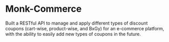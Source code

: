 # Monk-Commerce
Built a RESTful API to manage and apply different types of discount coupons (cart-wise, product-wise, and BxGy) for an e-commerce platform, with the ability to easily add new types of coupons in the future.
